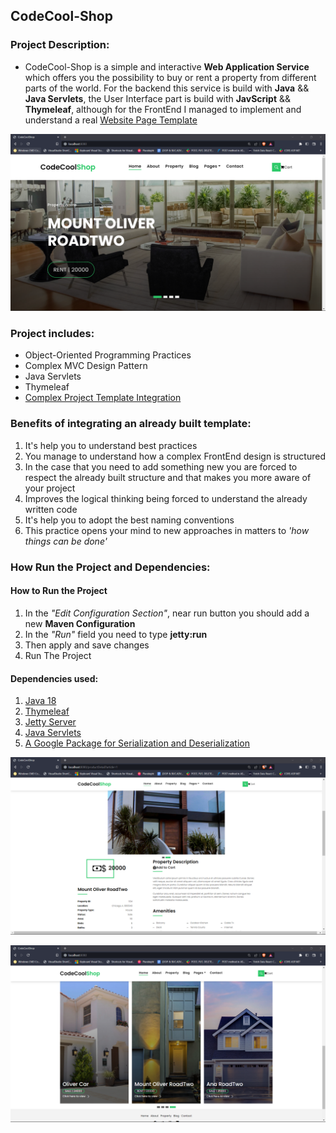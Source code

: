 ## CodeCool-Shop

### Project Description:
- CodeCool-Shop is a simple and interactive __Web Application Service__ which offers you the possibility to buy or rent a property from different parts of the world.
  For the backend this service is build with __Java__ && __Java Servlets__, the User Interface part is build with __JavScript__ && __Thymeleaf__, although for the FrontEnd I managed to implement and understand a real [Website Page Template](https://bootstrapmade.com/real-estate-agency-bootstrap-template/)

![Home](MdImages/codeCoolShop-Home.png)

### Project includes:
- Object-Oriented Programming Practices
- Complex MVC Design Pattern
- Java Servlets
- Thymeleaf
- [Complex Project Template Integration](https://bootstrapmade.com/real-estate-agency-bootstrap-template/)

### Benefits of integrating an already built template:
1. It's help you to understand best practices
2. You manage to understand how a complex FrontEnd design is structured
3. In the case that you need to add something new you are forced to respect the already built structure and that makes you more aware of your project
4. Improves the logical thinking being forced to understand the already written code
5. It's help you to adopt the best naming conventions
6. This practice opens your mind to new approaches in matters to *'how things can be done'*

### How Run the Project and Dependencies:
#### How to Run the Project
1. In the *"Edit Configuration Section"*, near run button you should add a new __Maven Configuration__
2. In the *"Run"* field you need to type __jetty:run__
3. Then apply and save changes
4. Run The Project
#### Dependencies used:
1. [Java 18](https://www.oracle.com/java/technologies/javase/jdk18-archive-downloads.html)
2. [Thymeleaf](https://www.thymeleaf.org/download.html)
3. [Jetty Server](https://docs.huihoo.com/jetty/the-definitive-reference/jetty-maven-plugin.html)
4. [Java Servlets](https://www.baeldung.com/intro-to-servlets)
5. [A Google Package for Serialization and Deserialization](https://github.com/google/gson/blob/master/UserGuide.md)

![Product Detail](MdImages/codeCoolShop-productDetail.png)

![Products](MdImages/codeCoolShop-Products.png)
